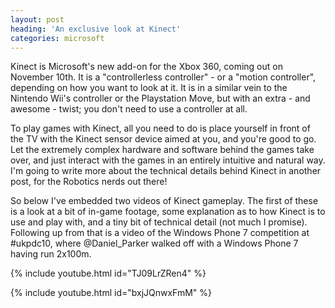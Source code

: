 ```yaml
---
layout: post
heading: 'An exclusive look at Kinect'
categories: microsoft
---
```


Kinect is Microsoft's new add-on for the Xbox 360, coming out on November 10th. It is a "controllerless controller" - or a "motion controller", depending on how you want to look at it. It is in a similar vein to the Nintendo Wii's controller or the Playstation Move, but with an extra - and awesome - twist; you don't need to use a controller at all.

To play games with Kinect, all you need to do is place yourself in front of the TV with the Kinect sensor device aimed at you, and you're good to go. Let the extremely complex hardware and software behind the games take over, and just interact with the games in an entirely intuitive and natural way. I'm going to write more about the technical details behind Kinect in another post, for the Robotics nerds out there!

So below I've embedded two videos of Kinect gameplay. The first of these is a look at a bit of in-game footage, some explanation as to how Kinect is to use and play with, and a tiny bit of technical detail (not much I promise). Following up from that is a video of the Windows Phone 7 competition at #ukpdc10, where @Daniel_Parker walked off with a Windows Phone 7 having run 2x100m.

{% include youtube.html id="TJ09LrZRen4" %}

{% include youtube.html id="bxjJQnwxFmM" %}
